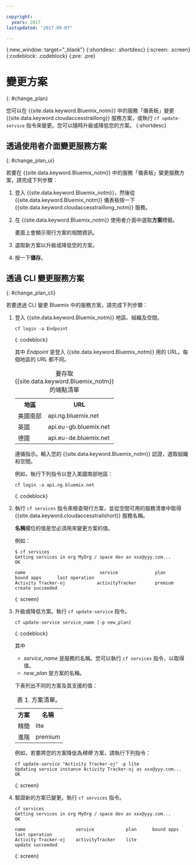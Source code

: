 ```yaml
---

copyright:
  years: 2017
lastupdated: "2017-09-07"

---
```


{:new_window: target="_blank"}
{:shortdesc: .shortdesc}
{:screen: .screen}
{:codeblock: .codeblock}
{:pre: .pre}


# 變更方案
{: #change_plan}

您可以在 {{site.data.keyword.Bluemix_notm}} 中的服務「儀表板」變更 {{site.data.keyword.cloudaccesstraillong}} 服務方案，或執行 `cf update-service` 指令來變更。您可以隨時升級或降低您的方案。
{:shortdesc}

## 透過使用者介面變更服務方案
{: #change_plan_ui}

若要在 {{site.data.keyword.Bluemix_notm}} 中的服務「儀表板」變更服務方案，請完成下列步驟：

1. 登入 {{site.data.keyword.Bluemix_notm}}，然後從 {{site.data.keyword.Bluemix_notm}} 儀表板按一下 {{site.data.keyword.cloudaccesstraillong_notm}} 服務。 
    
2. 在 {{site.data.keyword.Bluemix_notm}} 使用者介面中選取**方案**標籤。

    畫面上會顯示現行方案的相關資訊。
	
3. 選取新方案以升級或降低您的方案。 

4. 按一下**儲存**。



## 透過 CLI 變更服務方案
{: #change_plan_cli}

若要透過 CLI 變更 Bluemix 中的服務方案，請完成下列步驟：

1. 登入 {{site.data.keyword.Bluemix_notm}} 地區、組織及空間。 

    ```
    cf login -a Endpoint
    ```
    {: codeblock}
	
	其中 *Endpoint* 是登入 {{site.data.keyword.Bluemix_notm}} 用的 URL。每個地區的 URL 都不同。
	
	<table>
	    <caption>要存取 {{site.data.keyword.Bluemix_notm}} 的端點清單</caption>
		<tr>
		  <th>地區</th>
		  <th>URL</th>
		</tr>
		<tr>
		  <td>美國南部</td>
		  <td>api.ng.bluemix.net</td>
		</tr>
		<tr>
		  <td>英國</td>
		  <td>api.eu-gb.bluemix.net</td>
		</tr>
		<tr>
		  <td>德國</td>
		  <td>api.eu-de.bluemix.net</td>
		</tr>
	</table>

    遵循指示。輸入您的 {{site.data.keyword.Bluemix_notm}} 認證，選取組織和空間。 

    例如，執行下列指令以登入美國南部地區：
	
	```
	cf login -a api.ng.bluemix.net
	```
	{: codeblock}
	
2. 執行 `cf services` 指令來檢查現行方案，並從空間可用的服務清單中取得 {{site.data.keyword.cloudaccesstrailshort}} 服務名稱。 

    **名稱**欄位的值是您必須用來變更方案的值。 

    例如：
	
	```
	$ cf services
	Getting services in org MyOrg / space dev as xxx@yyy.com...
	OK
    
	name                            service              plan          bound apps      last operation
	Activity Tracker-oj            activityTracker       premium                       create succeeded
	```
	{: screen}
    
3. 升級或降低方案。執行 `cf update-service` 指令。
    
	```
	cf update-service service_name [-p new_plan]
	```
	{: codeblock}
	
	其中 
	
	* *service_name* 是服務的名稱。您可以執行 `cf services` 指令，以取得值。
	* *new_plan* 是方案的名稱。
	
	下表列出不同的方案及其支援的值：
	
	<table>
	  <caption>表 1. 方案清單。</caption>
	  <tr>
	    <th>方案</th>
	    <th>名稱</th>
	  </tr>
	  <tr>
	    <td>精簡</td>
	    <td>lite</td>
	  </tr>
	  <tr>
	    <td>進階</td>
	    <td>premium</td>
	  </tr>
	</table>
	
	例如，若要將您的方案降低為*精簡* 方案，請執行下列指令：
	
	```
	cf update-service "Activity Tracker-oj" -p lite
	Updating service instance Activity Tracker-oj as xxx@yyy.com...
	OK
	```
	{: screen}

4. 驗證新的方案已變更。執行 `cf services` 指令。

	```
	cf services
	Getting services in org MyOrg / space dev as xxx@yyy.com...
	OK

	name                   service            plan      bound apps   last operation
	Activity Tracker-oj    activityTracker    lite                   update succeeded
	```
	{: screen}






